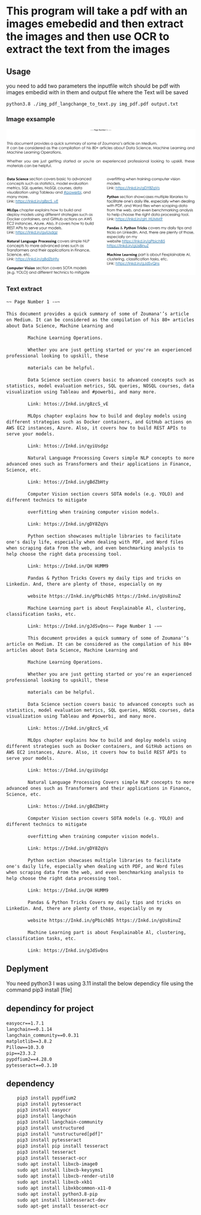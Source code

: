 # This program will take a pdf with an images emebedid and then extract the images and then use OCR to extract the text from the images

## Usage
you need to add two parameters the inputfile witch should be pdf with images embedid with in them and output file where the Text will be saved

    python3.8 ./img_pdf_langchange_to_text.py img_pdf.pdf output.txt
  
### Image exsample
![Screenshot of the image in the pdf.](https://github.com/antonjan/AI-with-opencv/blob/main/pdf_to_img_ocr_text/Figure_1.png)

### Text extract
  
    ~~ Page Number 1 -—~

    This document provides a quick summary of some of Zoumana'’s article on Medium. It can be considered as the compilation of his 80+ articles about Data Science, Machine Learning and

            Machine Learning Operations.
            
            Whether you are just getting started or you're an experienced professional looking to upskill, these
            
            materials can be helpful.
            
            Data Science section covers basic to advanced concepts such as statistics, model evaluation metrics, SQL queries, NOSQL courses, data visualization using Tableau and #powerbi, and many more.
            
            Link: httos://Inkd.in/g8zcS_vE
            
            MLOps chapter explains how to build and deploy models using different strategies such as Docker containers, and GitHub actions on AWS EC2 instances, Azure. Also, it covers how to build REST APIs to serve your models.
            
            Link: httos://Inkd.in/qyiUsdgz
            
            Natural Language Processing Covers simple NLP concepts to more advanced ones such as Transformers and their applications in Finance, Science, etc.
            
            Link: httos://Inkd.in/gBdZbHty
            
            Computer Vision section covers SOTA models (e.g. YOLO) and different technics to mitigate
            
            overfitting when training computer vision models.
            
            Link: https://Inkd.in/gDY8ZqVs
            
            Python section showcases multiple libraries to facilitate one's daily life, especially when dealing with PDF, and Word files when scraping data from the web, and even benchmarking analysis to help choose the right data processing tool.
            
            Link: https://Inkd.in/QH HUMM9
            
            Pandas & Python Tricks Covers my daily tips and tricks on Linkedin. And, there are plenty of those, especially on my
            
            website https://Inkd.in/gPbichBS https://Inkd.in/gUs8inuZ
            
            Machine Learning part is about Fexplainable Al, clustering, classification tasks, etc.
            
            Link: https://Inkd.in/gJdSvQns~~ Page Number 1 -—~
            
            This document provides a quick summary of some of Zoumana'’s article on Medium. It can be considered as the compilation of his 80+ articles about Data Science, Machine Learning and
            
            Machine Learning Operations.
            
            Whether you are just getting started or you're an experienced professional looking to upskill, these
            
            materials can be helpful.
            
            Data Science section covers basic to advanced concepts such as statistics, model evaluation metrics, SQL queries, NOSQL courses, data visualization using Tableau and #powerbi, and many more.
            
            Link: httos://Inkd.in/g8zcS_vE
            
            MLOps chapter explains how to build and deploy models using different strategies such as Docker containers, and GitHub actions on AWS EC2 instances, Azure. Also, it covers how to build REST APIs to serve your models.
            
            Link: httos://Inkd.in/qyiUsdgz
            
            Natural Language Processing Covers simple NLP concepts to more advanced ones such as Transformers and their applications in Finance, Science, etc.
            
            Link: httos://Inkd.in/gBdZbHty
            
            Computer Vision section covers SOTA models (e.g. YOLO) and different technics to mitigate
            
            overfitting when training computer vision models.
            
            Link: https://Inkd.in/gDY8ZqVs
            
            Python section showcases multiple libraries to facilitate one's daily life, especially when dealing with PDF, and Word files when scraping data from the web, and even benchmarking analysis to help choose the right data processing tool.
            
            Link: https://Inkd.in/QH HUMM9
            
            Pandas & Python Tricks Covers my daily tips and tricks on Linkedin. And, there are plenty of those, especially on my
            
            website https://Inkd.in/gPbichBS https://Inkd.in/gUs8inuZ
            
            Machine Learning part is about Fexplainable Al, clustering, classification tasks, etc.
            
            Link: https://Inkd.in/gJdSvQns

## Deplyment
You need python3 I was using 3.11
install the below dependicy file
using the command pip3 install [file]

## dependincy for project
    easyocr==1.7.1
    langchain==0.1.14
    langchain_community==0.0.31
    matplotlib==3.8.2
    Pillow==10.3.0
    pip==23.3.2
    pypdfium2==4.28.0
    pytesseract==0.3.10
    
    
## dependency
        pip3 install pypdfium2
        pip3 install pytesseract
        pip3 install easyocr
        pip3 install langchain
        pip3 install langchain-community
        pip3 install unstructured
        pip3 install "unstructured[pdf]"
        pip3 install pytesseract
        pip3 install pip install tesseract
        pip3 install tesseract
        pip3 install tesseract-ocr
        sudo apt install libxcb-image0
        sudo apt install libxcb-keysyms1
        sudo apt install libxcb-render-util0
        sudo apt install libxcb-xkb1
        sudo apt install libxkbcommon-x11-0
        sudo apt install python3.8-pip
        sudo apt install libtesseract-dev
        sudo apt-get install tesseract-ocr


